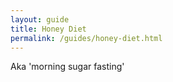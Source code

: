```yaml
---
layout: guide
title: Honey Diet
permalink: /guides/honey-diet.html
---
```


Aka 'morning sugar fasting'